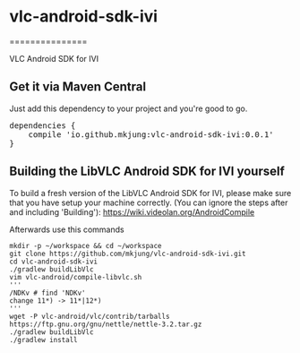 # vlc-android-sdk-ivi
===============

VLC Android SDK for IVI

Get it via Maven Central
------------------------
Just add this dependency to your project and you're good to go.

<pre>dependencies {
    compile 'io.github.mkjung:vlc-android-sdk-ivi:0.0.1'
}</pre>

Building the LibVLC Android SDK for IVI yourself
----------------------------------------

To build a fresh version of the LibVLC Android SDK for IVI,
please make sure that you have setup your machine correctly.
(You can ignore the steps after and including 'Building'):
https://wiki.videolan.org/AndroidCompile

Afterwards use this commands

```
mkdir -p ~/workspace && cd ~/workspace
git clone https://github.com/mkjung/vlc-android-sdk-ivi.git
cd vlc-android-sdk-ivi
./gradlew buildLibVlc
vim vlc-android/compile-libvlc.sh
'''
/NDKv # find 'NDKv'
change 11*) -> 11*|12*)
'''
wget -P vlc-android/vlc/contrib/tarballs https://ftp.gnu.org/gnu/nettle/nettle-3.2.tar.gz
./gradlew buildLibVlc
./gradlew install
```
